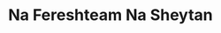---
layout: post
layout: main
title: Na Fereshteam Na Sheytan
categories: [homayoun_shajarian]
file: /assets/music/homayoun_shajarian-na-fereshteam-na-sheytan.mp3
---